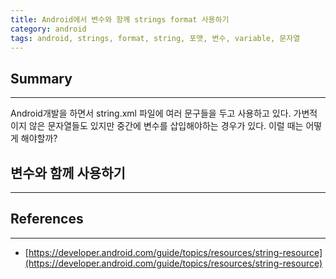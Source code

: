 ```yaml
---
title: Android에서 변수와 함께 strings format 사용하기
category: android
tags: android, strings, format, string, 포맷, 변수, variable, 문자열
---
```


## Summary
---
Android개발을 하면서 string.xml 파일에 여러 문구들을 두고 사용하고 있다.
가변적이지 않은 문자열들도 있지만 중간에 변수를 삽입해야하는 경우가 있다.
이럴 때는 어떻게 해야할까?


## 변수와 함께 사용하기
---




## References
---

- [https://developer.android.com/guide/topics/resources/string-resource](https://developer.android.com/guide/topics/resources/string-resource)